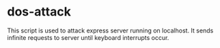 # dos-attack
This script is used to attack express server running on localhost.
It sends infinite requests to server until keyboard interrupts occur.

